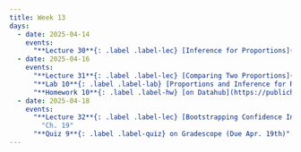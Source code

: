 ```yaml
---
title: Week 13
days:
  - date: 2025-04-14
    events:
      "**Lecture 30**{: .label .label-lec} [Inference for Proportions](https://ph142-ucb.github.io/sp25/src/lec/proportions.pdf)[(recording)](https://bcourses.berkeley.edu/courses/1540322/pages/one-proportion) ":
  - date: 2025-04-16
    events:
      "**Lecture 31**{: .label .label-lec} [Comparing Two Proportions](https://ph142-ucb.github.io/sp25/src/lec/2prop.pdf)[(recording)](https://bcourses.berkeley.edu/courses/1540322/pages/two-proportions) ":
      "**Lab 10**{: .label .label-lab} [Proportions and Inference for Regression](https://publichealth.datahub.berkeley.edu/hub/user-redirect/git-pull?repo=https%3A%2F%2Fgithub.com%2Fph142-ucb%2Fph142-sp25&urlpath=rstudio%2F&branch=master) (Due Apr. 19th)":
      "**Homework 10**{: .label .label-hw} [on Datahub](https://publichealth.datahub.berkeley.edu/hub/user-redirect/git-pull?repo=https%3A%2F%2Fgithub.com%2Fph142-ucb%2Fph142-sp25&urlpath=rstudio%2F&branch=master)":
  - date: 2025-04-18
    events:
      "**Lecture 32**{: .label .label-lec} [Bootstrapping Confidence Intervals and some terms from Epidemiology](https://ph142-ucb.github.io/sp25/src/lec/odds_risks_bootstraps.pdf) ": 
        "Ch. 19"
      "**Quiz 9**{: .label .label-quiz} on Gradescope (Due Apr. 19th)":
---
```


